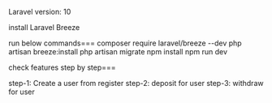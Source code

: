 Laravel version: 10

install Laravel Breeze

run below commands===
composer require laravel/breeze --dev
php artisan breeze:install
php artisan migrate
npm install
npm run dev


check features step by step===

step-1: Create a user from register
step-2: deposit for user
step-3: withdraw for user
